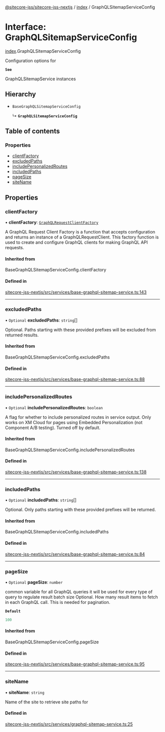 [@sitecore-jss/sitecore-jss-nextjs](../README.md) / [index](../modules/index.md) / GraphQLSitemapServiceConfig

# Interface: GraphQLSitemapServiceConfig

[index](../modules/index.md).GraphQLSitemapServiceConfig

Configuration options for

**`See`**

GraphQLSitemapService instances

## Hierarchy

- `BaseGraphQLSitemapServiceConfig`

  ↳ **`GraphQLSitemapServiceConfig`**

## Table of contents

### Properties

- [clientFactory](index.GraphQLSitemapServiceConfig.md#clientfactory)
- [excludedPaths](index.GraphQLSitemapServiceConfig.md#excludedpaths)
- [includePersonalizedRoutes](index.GraphQLSitemapServiceConfig.md#includepersonalizedroutes)
- [includedPaths](index.GraphQLSitemapServiceConfig.md#includedpaths)
- [pageSize](index.GraphQLSitemapServiceConfig.md#pagesize)
- [siteName](index.GraphQLSitemapServiceConfig.md#sitename)

## Properties

### clientFactory

• **clientFactory**: [`GraphQLRequestClientFactory`](../modules/graphql.md#graphqlrequestclientfactory)

A GraphQL Request Client Factory is a function that accepts configuration and returns an instance of a GraphQLRequestClient.
This factory function is used to create and configure GraphQL clients for making GraphQL API requests.

#### Inherited from

BaseGraphQLSitemapServiceConfig.clientFactory

#### Defined in

[sitecore-jss-nextjs/src/services/base-graphql-sitemap-service.ts:143](https://github.com/Sitecore/jss/blob/fed0b75cb/packages/sitecore-jss-nextjs/src/services/base-graphql-sitemap-service.ts#L143)

___

### excludedPaths

• `Optional` **excludedPaths**: `string`[]

Optional. Paths starting with these provided prefixes will be excluded from returned results.

#### Inherited from

BaseGraphQLSitemapServiceConfig.excludedPaths

#### Defined in

[sitecore-jss-nextjs/src/services/base-graphql-sitemap-service.ts:88](https://github.com/Sitecore/jss/blob/fed0b75cb/packages/sitecore-jss-nextjs/src/services/base-graphql-sitemap-service.ts#L88)

___

### includePersonalizedRoutes

• `Optional` **includePersonalizedRoutes**: `boolean`

A flag for whether to include personalized routes in service output.
Only works on XM Cloud for pages using Embedded Personalization (not Component A/B testing).
Turned off by default.

#### Inherited from

BaseGraphQLSitemapServiceConfig.includePersonalizedRoutes

#### Defined in

[sitecore-jss-nextjs/src/services/base-graphql-sitemap-service.ts:138](https://github.com/Sitecore/jss/blob/fed0b75cb/packages/sitecore-jss-nextjs/src/services/base-graphql-sitemap-service.ts#L138)

___

### includedPaths

• `Optional` **includedPaths**: `string`[]

Optional. Only paths starting with these provided prefixes will be returned.

#### Inherited from

BaseGraphQLSitemapServiceConfig.includedPaths

#### Defined in

[sitecore-jss-nextjs/src/services/base-graphql-sitemap-service.ts:84](https://github.com/Sitecore/jss/blob/fed0b75cb/packages/sitecore-jss-nextjs/src/services/base-graphql-sitemap-service.ts#L84)

___

### pageSize

• `Optional` **pageSize**: `number`

common variable for all GraphQL queries
it will be used for every type of query to regulate result batch size
Optional. How many result items to fetch in each GraphQL call. This is needed for pagination.

**`Default`**

```ts
100
```

#### Inherited from

BaseGraphQLSitemapServiceConfig.pageSize

#### Defined in

[sitecore-jss-nextjs/src/services/base-graphql-sitemap-service.ts:95](https://github.com/Sitecore/jss/blob/fed0b75cb/packages/sitecore-jss-nextjs/src/services/base-graphql-sitemap-service.ts#L95)

___

### siteName

• **siteName**: `string`

Name of the site to retrieve site paths for

#### Defined in

[sitecore-jss-nextjs/src/services/graphql-sitemap-service.ts:25](https://github.com/Sitecore/jss/blob/fed0b75cb/packages/sitecore-jss-nextjs/src/services/graphql-sitemap-service.ts#L25)
